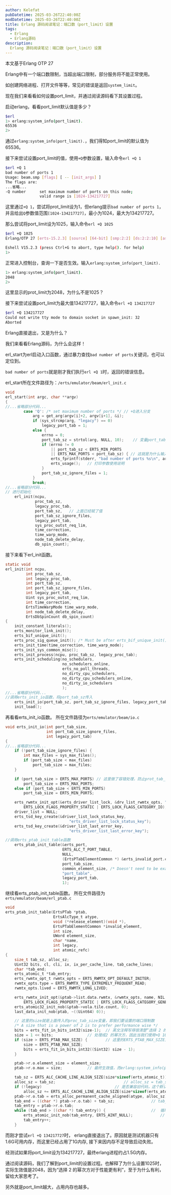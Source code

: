 ```yaml
---
author: Kelefat
pubDatetime: 2025-03-26T22:40:00Z
modDatetime: 2025-03-26T22:40:00Z
title: Erlang 源码阅读笔记：端口数（port_limit）设置
tags:
  - Erlang
  - Erlang源码
description:
  Erlang 源码阅读笔记：端口数（port_limit）设置
---
```



本文基于Erlang OTP 27

Erlang中有一个端口数限制，当超出端口限制，部分服务将不能正常使用。

如创建网络进程、打开文件等等，常见的错误是返回`system_limit`。

现在我们来看看如何设置port_limit，并通过阅读源码看下其设置过程。

启动erlang，看看port_limit默认值是多少？
```bash
$erl
1> erlang:system_info(port_limit).
65536
2> 
```

通过`erlang:system_info(port_limit).`，我们得知port_limit的默认值为65536。

接下来尝试设置port_limit的值，使用`+Q`参数设置，输入命令`erl +Q 1`
```bash
$erl +Q 1
bad number of ports 1
Usage: beam.smp [flags] [ -- [init_args] ]
The flags are:
...省略...
-Q number      set maximum number of ports on this node;
               valid range is [1024-134217727]
```
这里通过`+Q 1`，尝试将prot_limit设为1，但erlang提示`bad number of ports 1`，并且给出`Q`参数值范围`[1024-134217727]`，最小为1024，最大为134217727。

那么尝试将port_limit设为1025，输入命令`erl +Q 1025`
```bash
$erl +Q 1025
Erlang/OTP 27 [erts-15.2.3] [source] [64-bit] [smp:2:2] [ds:2:2:10] [async-threads:1]

Eshell V15.2.3 (press Ctrl+G to abort, type help(). for help)
1> 
```

正常进入控制台，查询一下是否生效。输入`erlang:system_info(port_limit).`
```bash
1> erlang:system_info(port_limit).
2048
2>
```

这里显示的prot_limit为2048，为什么不是1025？

接下来尝试设置port_limit为最大值134217727，输入命令`erl +Q 134217727`

```bash
$erl +Q 134217727
Could not write tty mode to domain socket in spawn_init: 32
Aborted
```

Erlang直接退出，又是为什么？

我们来看看Erlang源码，为什么会这样！

erl_start为erl启动入口函数，通过暴力查找`bad number of ports`关键词，也可以定位到。

`bad number of ports`就是刚才我们执行`erl +Q 1`时，返回的错误信息。

erl_start所在文件路径为：`/erts/emulator/beam/erl_init.c`

```c
void
erl_start(int argc, char **argv)
{
//...省略部分代码...
        case 'Q': /* set maximum number of ports */	// +Q进入分支
            arg = get_arg(argv[i]+2, argv[i+1], &i);
            if (sys_strcmp(arg, "legacy") == 0)
                legacy_port_tab = 1;
            else {
                errno = 0;
                port_tab_sz = strtol(arg, NULL, 10);	// 变量port_tab_sz保存+Q设置的参数值
                if (errno != 0
                    || port_tab_sz < ERTS_MIN_PORTS
                    || ERTS_MAX_PORTS < port_tab_sz) { // 这就是为什么输入+Q 1时，会提示错误的原因
                    erts_fprintf(stderr, "bad number of ports %s\n", arg); // 如果不在可用范围内，则提示错误
                    erts_usage();	// 打印参数使用说明
                }
                port_tab_sz_ignore_files = 1;
            }
            break;
//...省略部分代码...
// 进行初始化
    erl_init(ncpu,
             proc_tab_sz,
             legacy_proc_tab,
             port_tab_sz,	// 上面已经赋了值
             port_tab_sz_ignore_files,
             legacy_port_tab,
             sys_proc_outst_req_lim,
             time_correction,
             time_warp_mode,
             node_tab_delete_delay,
             db_spin_count);
```

接下来看下erl_init函数。

```c
static void
erl_init(int ncpu,
         int proc_tab_sz,
         int legacy_proc_tab,
         int port_tab_sz,
         int port_tab_sz_ignore_files,
         int legacy_port_tab,
         Uint sys_proc_outst_req_lim,
         int time_correction,
         ErtsTimeWarpMode time_warp_mode,
         int node_tab_delete_delay,
         ErtsDbSpinCount db_spin_count)
{
    init_constant_literals();
    erts_monitor_link_init();
    erts_bif_unique_init();
    erts_proc_sig_queue_init(); /* Must be after erts_bif_unique_init(); */
    erts_init_time(time_correction, time_warp_mode);
    erts_init_sys_common_misc();
    erts_init_process(ncpu, proc_tab_sz, legacy_proc_tab);
    erts_init_scheduling(no_schedulers,
                         no_schedulers_online,
                         erts_no_poll_threads,
                         no_dirty_cpu_schedulers,
                         no_dirty_cpu_schedulers_online,
                         no_dirty_io_schedulers
                         );
//...省略部分代码...
//调用erts_init_io函数，将port_tab_sz传入
    erts_init_io(port_tab_sz, port_tab_sz_ignore_files, legacy_port_tab);
    init_load();
```

再看看erts_init_io函数。
所在文件路径为`erts/emulator/beam/io.c`
```c
void erts_init_io(int port_tab_size,
                  int port_tab_size_ignore_files,
                  int legacy_port_tab)
{
//...省略部分代码...
    if (!port_tab_size_ignore_files) {
        int max_files = sys_max_files();
        if (port_tab_size < max_files)
            port_tab_size = max_files;
    }

    if (port_tab_size > ERTS_MAX_PORTS)	// 这里做了容错处理，防止prot_tab_size过大或过小
        port_tab_size = ERTS_MAX_PORTS;
    else if (port_tab_size < ERTS_MIN_PORTS)
        port_tab_size = ERTS_MIN_PORTS;

    erts_rwmtx_init_opt(&erts_driver_list_lock, &drv_list_rwmtx_opts, "driver_list", NIL,
        ERTS_LOCK_FLAGS_PROPERTY_STATIC | ERTS_LOCK_FLAGS_CATEGORY_IO);
    driver_list = NULL;
    erts_tsd_key_create(&driver_list_lock_status_key,
                            "erts_driver_list_lock_status_key");
    erts_tsd_key_create(&driver_list_last_error_key,
                            "erts_driver_list_last_error_key");

//调用erts_ptab_init_table函数	
    erts_ptab_init_table(&erts_port,
                         ERTS_ALC_T_PORT_TABLE,
                         NULL,
                         (ErtsPTabElementCommon *) &erts_invalid_port.common,
                         port_tab_size,
                         common_element_size, /* Doesn't need to be exact */
                         "port_table",
                         legacy_port_tab,
                         1);
```

继续看erts_ptab_init_table函数。
所在文件路径为`erts/emulator/beam/erl_ptab.c`

```c
void
erts_ptab_init_table(ErtsPTab *ptab,
                     ErtsAlcType_t atype,
                     void (*release_element)(void *),
                     ErtsPTabElementCommon *invalid_element,
                     int size,
                     UWord element_size,
                     char *name,
                     int legacy,
                     int atomic_refc)
{
    size_t tab_sz, alloc_sz;
    Uint32 bits, cl, cli, ix, ix_per_cache_line, tab_cache_lines;
    char *tab_end;
    erts_atomic_t *tab_entry;
    erts_rwmtx_opt_t rwmtx_opts = ERTS_RWMTX_OPT_DEFAULT_INITER;
    rwmtx_opts.type = ERTS_RWMTX_TYPE_EXTREMELY_FREQUENT_READ;
    rwmtx_opts.lived = ERTS_RWMTX_LONG_LIVED;

    erts_rwmtx_init_opt(&ptab->list.data.rwmtx, &rwmtx_opts, name, NIL,
        ERTS_LOCK_FLAGS_PROPERTY_STATIC | ERTS_LOCK_FLAGS_CATEGORY_GENERIC);
    erts_atomic32_init_nob(&ptab->vola.tile.count, 0);
    last_data_init_nob(ptab, ~((Uint64) 0));

    // 这里的size就是上面传入的proc_tab_size变量，即我们要设置的端口限制数
    /* A size that is a power of 2 is to prefer performance wise */
    bits = erts_fit_in_bits_int32(size-1);	// 英文注释写得很清楚“选择 2 的幂次方对于性能更有利”
    size = 1 << bits;				// 处理成2 的幂次方，因此当我们使用+Q 1025的时候，最终会变成2048。最接近 1025 的 2 的幂次方 是 2048。
    if (size > ERTS_PTAB_MAX_SIZE) {		// 这里的ERTS_PTAB_MAX_SIZE为134217728, 而ERTS_MAX_PORTS的定义为(ERTS_PTAB_MAX_SIZE-1)，即134217727
        size = ERTS_PTAB_MAX_SIZE;
        bits = erts_fit_in_bits_int32((Sint32) size - 1);
    }

    ptab->r.o.element_size = element_size;
    ptab->r.o.max = size;			// 最终生效值，而erlang:system_info(port_limit)返回的值正是这个ptab->r.o.max

    tab_sz = ERTS_ALC_CACHE_LINE_ALIGN_SIZE(size*sizeof(erts_atomic_t));	// 假设我们的size是134217727，那么tab_sz = 134217727 * 8 = 1073741816
    alloc_sz = tab_sz;								// alloc_sz = tab_sz = 1073741816
    if (!legacy)								// 是否兼容旧代码，这个默认值为0，所以alloc_sz由1073741816变成2147483632，新版本的优化？
        alloc_sz += ERTS_ALC_CACHE_LINE_ALIGN_SIZE(size*sizeof(erts_atomic_t));	// alloc_sz += 1073741816，即2147483632
    ptab->r.o.tab = erts_alloc_permanent_cache_aligned(atype, alloc_sz);	// 申请内存
    tab_end = ((char *) ptab->r.o.tab) + tab_sz;				// tab_end = 起始位置 + 1073741816
    tab_entry = ptab->r.o.tab;
    while (tab_end > ((char *) tab_entry)) {					//  循环tab_end次即循环1073741816次
        erts_atomic_init_nob(tab_entry, ERTS_AINT_NULL);			//  初始化，最终占内存粗略计算为1073741816 / 1024 / 1024 = 1023.99999, 约1G内存
        tab_entry++;								
    }
```

而刚才尝试`erl +Q 134217727`时， erlang直接退出了。原因就是测试机器只有1.6G可用内存，而这里已经占用了1G内存, 接下来因内存不足导致启动失败。

经测试如果将port_limit设为134217727，最终erlang进程约占1.5G内存。

通过阅读源码，我们了解到port_limit的设置过程。也解释了为什么设置1025时，实际生效值是2048，因为“选择 2 的幂次方对于性能更有利”，至于为什么有利，留给大家思考了。

另外就是port_limit越大，占用内存也越多。
